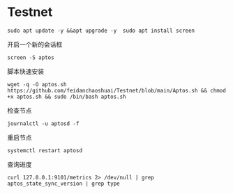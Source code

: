 # Testnet
`sudo apt update -y &&apt upgrade -y 
 sudo apt install screen`
 
 开启一个新的会话框

`screen -S aptos`

脚本快速安装

`wget -q -O aptos.sh https://github.com/feidanchaoshuai/Testnet/blob/main/Aptos.sh && chmod +x aptos.sh && sudo /bin/bash aptos.sh`

检查节点

`journalctl -u aptosd -f`

重启节点

`systemctl restart aptosd`

查询进度

`curl 127.0.0.1:9101/metrics 2> /dev/null | grep aptos_state_sync_version | grep type`
